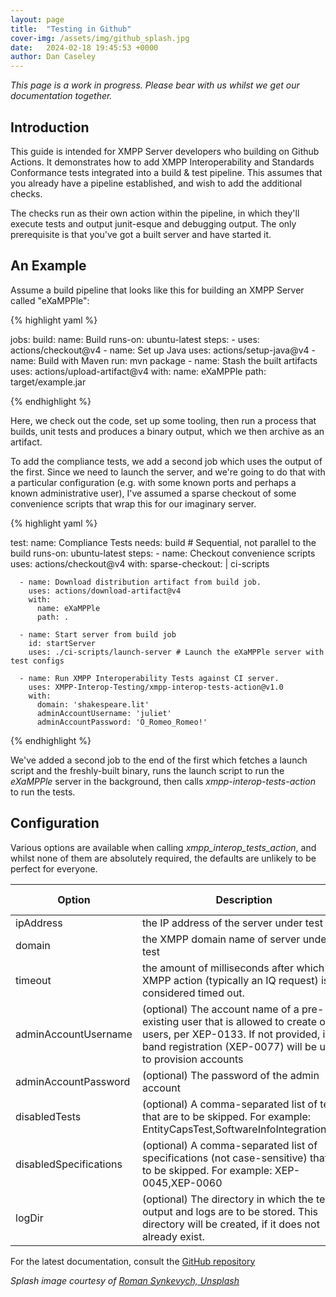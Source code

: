 ```yaml
---
layout: page
title:  "Testing in Github"
cover-img: /assets/img/github_splash.jpg
date:   2024-02-18 19:45:53 +0000
author: Dan Caseley
---
```


_This page is a work in progress. Please bear with us whilst we get our documentation together._

## Introduction

This guide is intended for XMPP Server developers who building on Github Actions. It demonstrates how to add XMPP Interoperability and Standards Conformance tests integrated into a build & test pipeline. This assumes that you already have a pipeline established, and wish to add the additional checks.

The checks run as their own action within the pipeline, in which they'll execute tests and output junit-esque and debugging output. The only prerequisite is that you've got a built server and have started it.

## An Example

Assume a build pipeline that looks like this for building an XMPP Server called "eXaMPPle":

{% highlight yaml %}

jobs:
  build:
    name: Build
    runs-on: ubuntu-latest
    steps:
      - uses: actions/checkout@v4
      - name: Set up Java
        uses: actions/setup-java@v4
      - name: Build with Maven
        run: mvn package
      - name: Stash the built artifacts
        uses: actions/upload-artifact@v4
        with:
          name: eXaMPPle
          path: target/example.jar

{% endhighlight %}


Here, we check out the code, set up some tooling, then run a process that builds, unit tests and produces a binary output, which we then archive as an artifact.

To add the compliance tests, we add a second job which uses the output of the first. Since we need to launch the server, and we're going to do that with a particular configuration (e.g. with some known ports and perhaps a known administrative user), I've assumed a sparse checkout of some convenience scripts that wrap this for our imaginary server.

{% highlight yaml %}

  test:
    name: Compliance Tests
    needs: build # Sequential, not parallel to the build
    runs-on: ubuntu-latest
    steps:
      - name: Checkout convenience scripts
        uses: actions/checkout@v4
        with:
          sparse-checkout: |
            ci-scripts

      - name: Download distribution artifact from build job.
        uses: actions/download-artifact@v4
        with:
          name: eXaMPPle
          path: .

      - name: Start server from build job
        id: startServer
        uses: ./ci-scripts/launch-server # Launch the eXaMPPle server with test configs

      - name: Run XMPP Interoperability Tests against CI server.
        uses: XMPP-Interop-Testing/xmpp-interop-tests-action@v1.0
        with:
          domain: 'shakespeare.lit'
          adminAccountUsername: 'juliet'
          adminAccountPassword: 'O_Romeo_Romeo!'

{% endhighlight %}

We've added a second job to the end of the first which fetches a launch script and the freshly-built binary, runs the launch script to run the _eXaMPPle_ server in the background, then calls _xmpp-interop-tests-action_ to run the tests.

## Configuration

Various options are available when calling _xmpp_interop_tests_action_, and whilst none of them are absolutely required, the defaults are unlikely to be perfect for everyone.

| Option                 | Description                                                                                                                                                                                 | Default value      |
| ---------------------- | ------------------------------------------------------------------------------------------------------------------------------------------------------------------------------------------- | ------------------ |
| ipAddress              | the IP address of the server under test                                                                                                                                                     | 127.0.0.1          |
| domain                 | the XMPP domain name of server under test                                                                                                                                                   | example.org        |
| timeout                | the amount of milliseconds after which an XMPP action (typically an IQ request) is considered timed out.                                                                                    | 60000 (one minute) |
| adminAccountUsername   | (optional) The account name of a pre-existing user that is allowed to create other users, per XEP-0133. If not provided, in-band registration (XEP-0077) will be used to provision accounts | -                  |
| adminAccountPassword   | (optional) The password of the admin account                                                                                                                                                | -                  |
| disabledTests          | (optional) A comma-separated list of tests that are to be skipped. For example: EntityCapsTest,SoftwareInfoIntegrationTest                                                                  | -                  |
| disabledSpecifications | (optional) A comma-separated list of specifications (not case-sensitive) that are to be skipped. For example: XEP-0045,XEP-0060                                                             | -                  |
| logDir                 | (optional) The directory in which the test output and logs are to be stored. This directory will be created, if it does not already exist.                                                  | ./output           |


For the latest documentation, consult the [GitHub repository](https://github.com/XMPP-Interop-Testing/xmpp-interop-tests-action)

_Splash image courtesy of [Roman Synkevych, Unsplash](https://unsplash.com/photos/black-and-white-penguin-toy-wX2L8L-fGeA?utm_content=creditCopyText&utm_medium=referral&utm_source=unsplash)_
